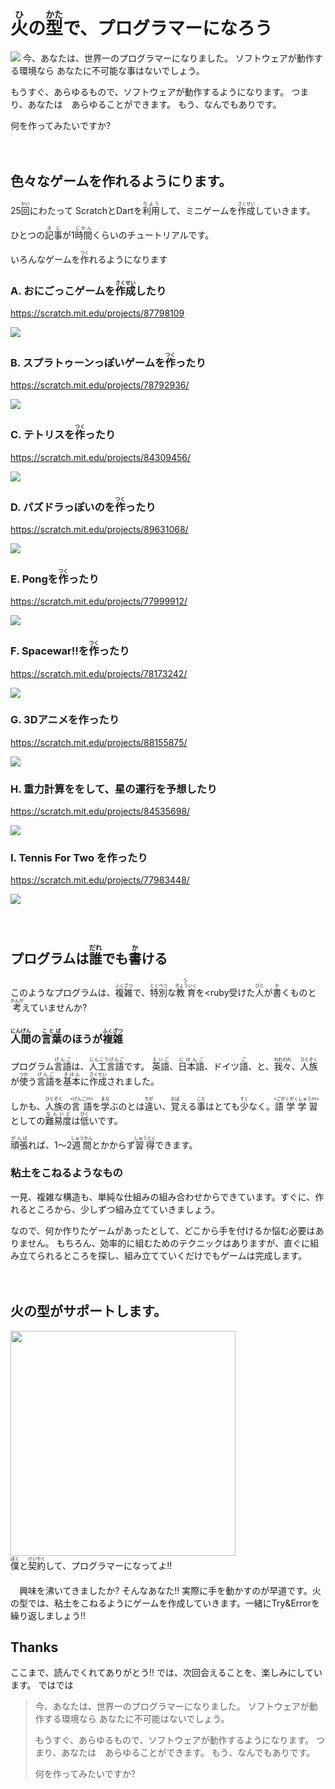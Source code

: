 
# <ruby>火<rt>ひ</rt></ruby>の<ruby>型<rt>かた</rt></ruby>で、プログラマーになろう</ruby>

<img src="magic.png">
今、あなたは、世界一のプログラマーになりました。
ソフトウェアが動作する環境なら
あなたに不可能な事はないでしょう。

もうすぐ、あらゆるもので、ソフトウェアが動作するようになります。
つまり、あなたは　あらゆることができます。
もう、なんでもありです。

何を作ってみたいですか?




　
## 色々なゲームを作れるようにります。

  25<ruby>回<rt>かい</rt></ruby>にわたって
  ScratchとDartを<ruby>利用<rt>りよう<rt></ruby>して、ミニゲームを<ruby>作成<rt>さくせい</rt></ruby>していきます。

  ひとつの<ruby>記事<rt>きじ</rt></ruby>が1<ruby>時間<rt>じかん</rt></ruby>くらいのチュートリアルです。

  いろんなゲームを<ruby>作<rt>つく</rt></ruby>れるようになります

### A. おにごっこゲームを<ruby>作成<rt>さくせい<rt></ruby>したり
https://scratch.mit.edu/projects/87798109

![](oni.png)

### B. スプラトゥーンっぽいゲームを<ruby>作<rt>つく</rt></ruby>ったり

https://scratch.mit.edu/projects/78792936/

![](inkrunner.png)

### C. テトリスを<ruby>作<rt>つく</rt></ruby>ったり
https://scratch.mit.edu/projects/84309456/

![](tetris.png)

### D. パズドラっぽいのを<ruby>作<rt>つく</rt></ruby>ったり

https://scratch.mit.edu/projects/89631068/

![](pazdor.png)


### E. Pongを<ruby>作<rt>つく</rt></ruby>ったり

https://scratch.mit.edu/projects/77999912/

![](pong.png)

### F. Spacewar!!を<ruby>作<rt>つく</rt></ruby>ったり

https://scratch.mit.edu/projects/78173242/

![](spacewar.png)

### G. 3Dアニメを作ったり

https://scratch.mit.edu/projects/88155875/

![](3danime.png)

### H. 重力計算ををして、星の運行を予想したり

https://scratch.mit.edu/projects/84535698/

![](gravity.png)

### I. Tennis For Two を作ったり

https://scratch.mit.edu/projects/77983448/

![](tennis_for_two.png)




　
　
　　
　　


## プログラムは<ruby>誰<rt>だれ</rt></ruby>でも<ruby>書<rt>か</rt></ruby>ける

このようなプログラムは、<ruby>複雑<rt>ふくざつ</rt><ruby>で、<ruby>特別<rt>とくべつ</rt></ruby>な<ruby>教育<rt>きょういく</rt></ruby>を<ruby受<rt>う</rt></ruby>けた<ruby>人<rt>ひと</rt></ruby>が<ruby>書<rt>か</rt></ruby>くものと<ruby>考<rt>かんが</rt></ruby>えていませんか?

### <ruby>人間<rt>にんげん</rt></ruby>の<ruby>言葉<rt>ことば</rt></ruby>のほうが<ruby>複雑<rt>ふくざつ</rt></ruby>

プログラム<ruby>言語<rt>げんご</rt></ruby>は、<ruby>人工言語<rt>じんこうげんご</rt></ruby>です。
<ruby>英語<rt>えいご</rt></ruby>、<ruby>日本語<rt>にほんご</rt></ruby>、ドイツ<ruby>語<rt>ご</rt></ruby>、と、<ruby>我々<rt>われわれ</rt></ruby>、<ruby>人族<rt>ひとぞく</rt></ruby>が<ruby>使<rt>つか</rt></ruby>う<ruby>言語<rt>げんご</rt></ruby>を<ruby>基本<rt>きほん</rt></ruby>に<ruby>作成<rt>さくせい</rt></ruby>されました。

しかも、<ruby>人族<rt>ひとぞく</rt></ruby>の<ruby>言語<rt><げんご/rt></ruby>を<ruby>学<rt>まな</rt></ruby>ぶのとは<ruby>違<rt>ちが</rt></ruby>い、<ruby>覚<rt>おぼ</rt></ruby>える<ruby>事<rt>こと</rt></ruby>はとても<ruby>少<rt>すく</rt></ruby>なく。
<ruby>語学学習<rt><ごがくがくしゅう/rt></ruby>としての<ruby>難易度<rt>なんいど</rt></ruby>は<ruby>低<rt>ひく</rt></ruby>いです。

<ruby>頑張<rt>がんば</rt></ruby>れば、1～2<ruby>週間<rt>しゅうかん</rt></ruby>とかからず<ruby>習得<rt>しゅうとく</rt></ruby>できます。


### 粘土をこねるようなもの

一見、複雑な構造も、単純な仕組みの組み合わせからできています。すぐに、作れるところから、少しずつ組み立てていきましょう。

なので、何か作りたゲームがあったとして、どこから手を付けるか悩む必要はありません。
もちろん、効率的に組むためのテクニックはありますが、直ぐに組み立てられるところを探し、組み立てていくだけでもゲームは完成します。


　
## 火の型がサポートします。
<img width="360" src="ab001.png">

<div>
<ruby>僕<rt>ぼく</rt></ruby>と<ruby>契約<rt>けいやく</rt></ruby>して、プログラマーになってよ!!
</div>
　<br>
　興味を沸いてきましたか? そんなあなた!! 実際に手を動かすのが早道です。火の型では、粘土をこねるようにゲームを作成していきます。一緒にTry&Errorを繰り返しましょう!!


## Thanks

ここまで、読んでくれてありがとう!!
では、次回会えることを、楽しみにしています。
ではでは


> 今、あなたは、世界一のプログラマーになりました。
> ソフトウェアが動作する環境なら
> あなたに不可能はないでしょう。
>
> もうすぐ、あらゆるもので、ソフトウェアが動作するようになります。
> つまり、あなたは　あらゆることができます。
> もう、なんでもありです。
>
> 何を作ってみたいですか?
>
